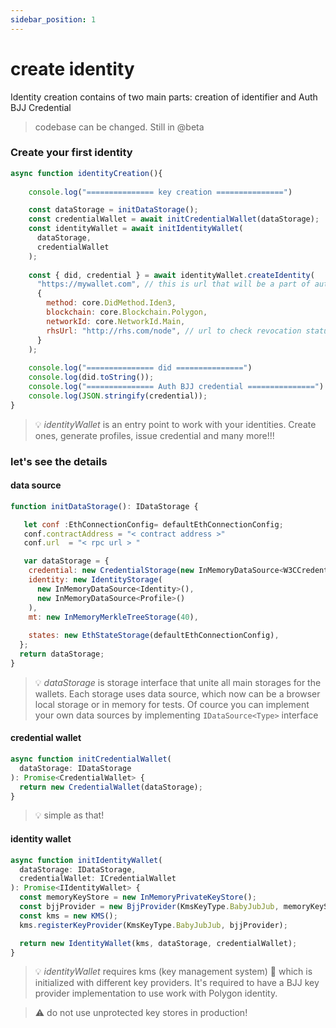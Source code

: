 ```yaml
---
sidebar_position: 1
---
```


# create identity

Identity creation contains of two main parts: creation of identifier and Auth BJJ Credential

> codebase can be changed. Still in @beta 

### Create your first identity

```javascript
async function identityCreation(){
    
    console.log("=============== key creation ===============")

    const dataStorage = initDataStorage();
    const credentialWallet = await initCredentialWallet(dataStorage);
    const identityWallet = await initIdentityWallet(
      dataStorage,
      credentialWallet
    );
  
    const { did, credential } = await identityWallet.createIdentity(
      "https://mywallet.com", // this is url that will be a part of auth bjj credential identifier
      {
        method: core.DidMethod.Iden3,
        blockchain: core.Blockchain.Polygon,
        networkId: core.NetworkId.Main,
        rhsUrl: "http://rhs.com/node", // url to check revocation status of auth bjj credential, if it's not set hostUrl is used.
      }
    );
  
    console.log("=============== did ===============")
    console.log(did.toString());
    console.log("=============== Auth BJJ credential ===============")
    console.log(JSON.stringify(credential));
}

 ```   
> :bulb: <i>identityWallet </i> is an entry point to work with your identities. Create ones, generate profiles, issue credential and many more!!!

### let's see the details

#### data source

```javascript
function initDataStorage(): IDataStorage {

   let conf :EthConnectionConfig= defaultEthConnectionConfig;
   conf.contractAddress = "< contract address >"
   conf.url  = "< rpc url > "

   var dataStorage = {
    credential: new CredentialStorage(new InMemoryDataSource<W3CCredential>()),
    identity: new IdentityStorage(
      new InMemoryDataSource<Identity>(),
      new InMemoryDataSource<Profile>()
    ),
    mt: new InMemoryMerkleTreeStorage(40),
    
    states: new EthStateStorage(defaultEthConnectionConfig),
  };
  return dataStorage;
}

```

> :bulb: <i>dataStorage </i> is storage interface that unite all main storages for the wallets. Each storage uses data source, which now can be a browser local storage or in memory for tests. Of cource you can implement your own data sources by implementing `IDataSource<Type>` interface

#### credential wallet

```javascript
async function initCredentialWallet(
  dataStorage: IDataStorage
): Promise<CredentialWallet> {
  return new CredentialWallet(dataStorage);
}

```

> :bulb: simple as that!

#### identity wallet


```javascript
async function initIdentityWallet(
  dataStorage: IDataStorage,
  credentialWallet: ICredentialWallet
): Promise<IIdentityWallet> {
  const memoryKeyStore = new InMemoryPrivateKeyStore();
  const bjjProvider = new BjjProvider(KmsKeyType.BabyJubJub, memoryKeyStore);
  const kms = new KMS();
  kms.registerKeyProvider(KmsKeyType.BabyJubJub, bjjProvider);

  return new IdentityWallet(kms, dataStorage, credentialWallet);
}
```


> :bulb: <i>identityWallet </i> requires kms (key management system) :key: which is initialized with different key providers. It's required to have a BJJ key provider implementation to use work with Polygon identity.

> :warning: do not use unprotected key stores in production!
